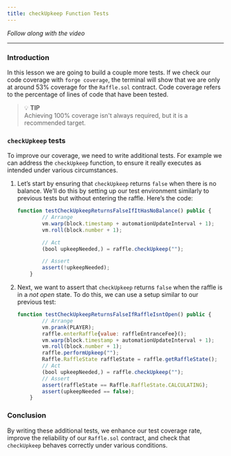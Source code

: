 ```yaml
---
title: checkUpkeep Function Tests
---
```


_Follow along with the video_

---

### Introduction

In this lesson we are going to build a couple more tests. If we check our code coverage with `forge coverage`, the terminal will show that we are only at around 53% coverage for the `Raffle.sol` contract. Code coverage refers to the percentage of lines of code that have been tested.

> 💡 **TIP** <br>
> Achieving 100% coverage isn't always required, but it is a recommended target.

### `checkUpkeep` tests

To improve our coverage, we need to write additional tests. For example we can address the `checkUpkeep` function, to ensure it really executes as intended under various circumstances.

1. Let’s start by ensuring that `checkUpkeep` returns `false` when there is no balance. We’ll do this by setting up our test environment similarly to previous tests but without entering the raffle. Here’s the code:

   ```js
   function testCheckUpkeepReturnsFalseIfItHasNoBalance() public {
           // Arrange
           vm.warp(block.timestamp + automationUpdateInterval + 1);
           vm.roll(block.number + 1);

           // Act
           (bool upkeepNeeded,) = raffle.checkUpkeep("");

           // Assert
           assert(!upkeepNeeded);
       }
   ```

2. Next, we want to assert that `checkUpkeep` returns `false` when the raffle is in a _not open_ state. To do this, we can use a setup similar to our previous test:
   ```js
   function testCheckUpkeepReturnsFalseIfRaffleIsntOpen() public {
           // Arrange
           vm.prank(PLAYER);
           raffle.enterRaffle{value: raffleEntranceFee}();
           vm.warp(block.timestamp + automationUpdateInterval + 1);
           vm.roll(block.number + 1);
           raffle.performUpkeep("");
           Raffle.RaffleState raffleState = raffle.getRaffleState();
           // Act
           (bool upkeepNeeded,) = raffle.checkUpkeep("");
           // Assert
           assert(raffleState == Raffle.RaffleState.CALCULATING);
           assert(upkeepNeeded == false);
       }
   ```

### Conclusion

By writing these additional tests, we enhance our test coverage rate, improve the reliability of our `Raffle.sol` contract, and check that `checkUpkeep` behaves correctly under various conditions.
